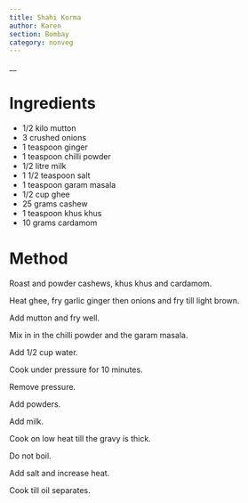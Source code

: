 ```yaml
---
title: Shahi Korma
author: Karen
section: Bombay
category: nonveg
---
```

__

# Ingredients

* 1/2 kilo mutton
* 3 crushed onions
* 1 teaspoon ginger
* 1 teaspoon chilli powder
* 1/2 litre milk
* 1 1/2 teaspoon salt
* 1 teaspoon garam masala
* 1/2 cup ghee
* 25 grams cashew
* 1 teaspoon khus khus
* 10 grams cardamom


# Method

Roast and powder cashews, khus khus and cardamom.

Heat ghee, fry garlic ginger then onions and fry till light brown.

Add mutton and fry well.

Mix in in the chilli powder and the garam masala.

Add 1/2 cup water.

Cook under pressure for 10 minutes.

Remove pressure.

Add powders.

Add milk.

Cook on low heat till the gravy is thick.

Do not boil.

Add salt and increase heat.

Cook till oil separates.

